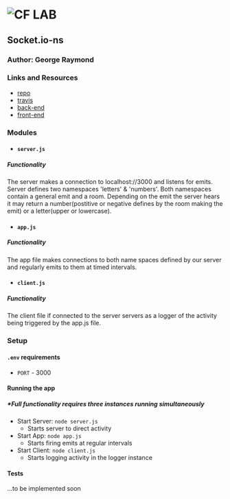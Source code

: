 ![CF](http://i.imgur.com/7v5ASc8.png) LAB
=================================================

## Socket.io-ns

### Author: George Raymond

### Links and Resources
* [repo](https://github.com/georgeraymond92/09-socket.io-ns)
* [travis](http://xyz.com)
* [back-end](http://xyz.com)
* [front-end](https://pmww0ww42q.codesandbox.io/)

### Modules
* #### `server.js`
##### Functionality
The server makes a connection to localhost://3000 and listens for emits. Server defines two namespaces 'letters' & 'numbers'. Both namespaces contain a general emit and a room. Depending on the emit the server hears it may return a number(postitive or negative defines by the room making the emit) or a letter(upper or lowercase).

* #### `app.js`
##### Functionality
The app file makes connections to both name spaces defined by our server and regularly emits to them at timed intervals.

* #### `client.js`
##### Functionality
The client file if connected to the server servers as a logger of the activity being triggered by the app.js file.

### Setup
#### `.env` requirements
* `PORT` - 3000


#### Running the app
##### *Full functionality requires three instances running simultaneously
* Start Server: `node server.js`
  * Starts server to direct activity
* Start App: `node app.js`
  * Starts firing emits at regular intervals
* Start Client: `node client.js`
  * Starts logging activity in the logger instance

#### Tests
...to be implemented soon

